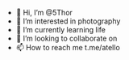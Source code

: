 - 👋 Hi, I’m @5Thor
- 👀 I’m interested in photography
- 🌱 I’m currently learning life
- 💞️ I’m looking to collaborate on 
- 📫 How to reach me t.me/atello

<!---
5Thor/5Thor is a ✨ special ✨ repository because its `README.md` (this file) appears on your GitHub profile.
You can click the Preview link to take a look at your changes.
--->
